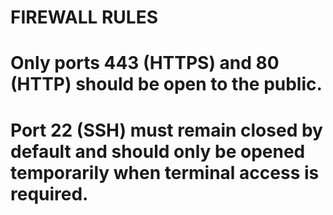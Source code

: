 # FIREWALL RULES

# Only ports 443 (HTTPS) and 80 (HTTP) should be open to the public.
# Port 22 (SSH) must remain closed by default and should only be opened temporarily when terminal access is required.